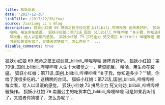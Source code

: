 ```yaml
---
title: 狐妖周五
date: '2017-12-30'
linkTitle: /2017/12/30/fox/
source: Jiaxiang Li's Blog
description: 狐妖小红娘 69 燃命之技王权剑意_bilibili_哔哩哔哩 迷阵真好听。 狐妖小红娘：第70话_国创_bilibili_哔哩哔哩 人生十大错觉之一，劳资能赢。
  哈哈，用生命在装逼。 狐妖小红娘：第71话_国创_bilibili_哔哩哔哩 “关于我，你知道多少？”“额，你给了我很多吃的。” 这糟糕的台词。 狐妖小红娘：第72话_国创_bilibili_哔哩哔哩
  每次看，给人以温暖的感觉。 狐妖小红娘 73 拼尽全力 死又何妨_bilibili_哔哩哔哩 骚操作。 狐妖小红娘 79 南国公主的吃货本色_bilibili_哔哩哔哩
  可是如果我听错了，又或者你猜错了，怎么办呢？  ...
disable_comments: true
---
```

狐妖小红娘 69 燃命之技王权剑意_bilibili_哔哩哔哩 迷阵真好听。 狐妖小红娘：第70话_国创_bilibili_哔哩哔哩 人生十大错觉之一，劳资能赢。 哈哈，用生命在装逼。 狐妖小红娘：第71话_国创_bilibili_哔哩哔哩 “关于我，你知道多少？”“额，你给了我很多吃的。” 这糟糕的台词。 狐妖小红娘：第72话_国创_bilibili_哔哩哔哩 每次看，给人以温暖的感觉。 狐妖小红娘 73 拼尽全力 死又何妨_bilibili_哔哩哔哩 骚操作。 狐妖小红娘 79 南国公主的吃货本色_bilibili_哔哩哔哩 可是如果我听错了，又或者你猜错了，怎么办呢？  ...